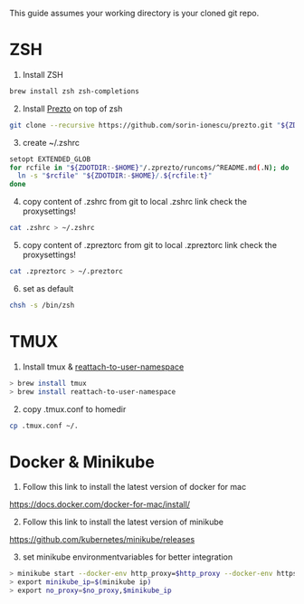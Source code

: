This guide assumes your working directory is your cloned git repo.
# ZSH

1. Install ZSH
```sh
brew install zsh zsh-completions
```
2. Install [Prezto] on top of zsh
```sh
git clone --recursive https://github.com/sorin-ionescu/prezto.git "${ZDOTDIR:-$HOME}/.zprezto"
```
3. create ~/.zshrc
```sh
setopt EXTENDED_GLOB
for rcfile in "${ZDOTDIR:-$HOME}"/.zprezto/runcoms/^README.md(.N); do
  ln -s "$rcfile" "${ZDOTDIR:-$HOME}/.${rcfile:t}"
done
```
4. copy content of .zshrc from git to local .zshrc link
check the proxysettings!
```sh
cat .zshrc > ~/.zshrc
```
5. copy content of .zpreztorc from git to local .zpreztorc link
check the proxysettings!
```sh
cat .zpreztorc > ~/.preztorc
```
6. set as default
```sh
chsh -s /bin/zsh
```

# TMUX

1. Install tmux & [reattach-to-user-namespace]
```sh
> brew install tmux
> brew install reattach-to-user-namespace
```

2. copy .tmux.conf to homedir
```sh
cp .tmux.conf ~/.
```


# Docker & Minikube
1. Follow this link to install the latest version of docker for mac

https://docs.docker.com/docker-for-mac/install/

2. Follow this link to install the latest version of minikube

https://github.com/kubernetes/minikube/releases


3. set minikube environmentvariables for better integration
```sh
> minikube start --docker-env http_proxy=$http_proxy --docker-env https_proxy=$https_proxy --docker-env no_proxy=$no_proxy
> export minikube_ip=$(minikube ip)
> export no_proxy=$no_proxy,$minikube_ip
```


[Prezto]: https://github.com/sorin-ionescu/prezto
[reattach-to-user-namespace]: https://github.com/ChrisJohnsen/tmux-MacOSX-pasteboard
